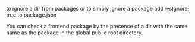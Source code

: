 to ignore a dir from packages or to simply ignore a package add wsIgnore; true to package.json

You can check a frontend package by the presence of a dir with the same name as the package in the 
global public root directory.